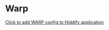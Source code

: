 # Warp

<a href="hiddify://import/https://raw.githubusercontent.com/hiddify/hiddify-app/refs/heads/main/test.configs/warp">Click to add WARP config to Hiddify application</a>
